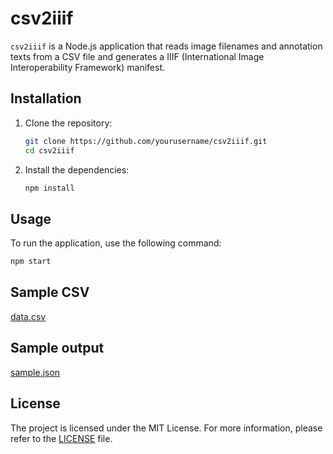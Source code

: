 # csv2iiif

`csv2iiif` is a Node.js application that reads image filenames and annotation texts from a CSV file and generates a IIIF (International Image Interoperability Framework) manifest.


## Installation

1. Clone the repository:
    ```sh
    git clone https://github.com/yourusername/csv2iiif.git
    cd csv2iiif
    ```

2. Install the dependencies:
    ```sh
    npm install
    ```

## Usage

To run the application, use the following command:
```sh
npm start
```

## Sample CSV

[data.csv](https://github.com/jptmoore/csv2iiif/blob/main/examples/data.csv)

## Sample output

[sample.json](https://gist.githubusercontent.com/jptmoore/6b357f2c0a7b58d480126463a50f1d7e/raw/48abb5cd16c280d053d81687d8f77345d1c9ba1a/sample.json)

## License

The project is licensed under the MIT License. For more information, please refer to the [LICENSE](https://github.com/yourusername/csv2iiif/blob/main/LICENSE) file.